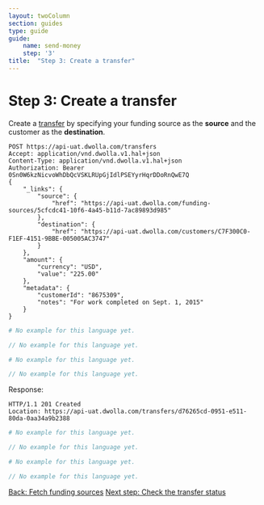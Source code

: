 ```yaml
---
layout: twoColumn
section: guides
type: guide
guide:
    name: send-money
    step: '3'
title:  "Step 3: Create a transfer"
---
```


# Step 3: Create a transfer

Create a [transfer](https://docsv2.dwolla.com/#transfers) by specifying your funding source as the **source** and the customer as the **destination**.

```raw
POST https://api-uat.dwolla.com/transfers
Accept: application/vnd.dwolla.v1.hal+json
Content-Type: application/vnd.dwolla.v1.hal+json
Authorization: Bearer 0Sn0W6kzNicvoWhDbQcVSKLRUpGjIdlPSEYyrHqrDDoRnQwE7Q
{
    "_links": {
        "source": {
            "href": "https://api-uat.dwolla.com/funding-sources/5cfcdc41-10f6-4a45-b11d-7ac89893d985"
        },
        "destination": {
            "href": "https://api-uat.dwolla.com/customers/C7F300C0-F1EF-4151-9BBE-005005AC3747"
        }
    },
    "amount": {
        "currency": "USD",
        "value": "225.00"
    },
    "metadata": {
        "customerId": "8675309",
        "notes": "For work completed on Sept. 1, 2015"
    }
}
```
```ruby
# No example for this language yet.
```
```javascript
// No example for this language yet.
```
```python
# No example for this language yet.
```
```php
// No example for this language yet.
```

Response:

```raw
HTTP/1.1 201 Created
Location: https://api-uat.dwolla.com/transfers/d76265cd-0951-e511-80da-0aa34a9b2388
```
```ruby
# No example for this language yet.
```
```javascript
// No example for this language yet.
```
```python
# No example for this language yet.
```
```php
// No example for this language yet.
```

<nav class="pager-nav">
    <a href="02-fetch-funding-sources.html">Back: Fetch funding sources</a>
    <a href="04-check-transfer.html">Next step: Check the transfer status</a>
</nav>